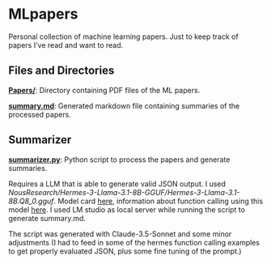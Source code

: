 # MLpapers

Personal collection of machine learning papers. Just to keep track of papers I've read and want to read.

## Files and Directories

**[Papers/](./Papers/)**: Directory containing PDF files of the ML papers.

**[summary.md](./summary.md)**: Generated markdown file containing summaries of the processed papers.

## Summarizer

**[summarizer.py](./summarizer.py)**: Python script to process the papers and generate summaries.

Requires a LLM that is able to generate valid JSON output. I used *NousResearch/Hermes-3-Llama-3.1-8B-GGUF/Hermes-3-Llama-3.1-8B.Q8_0.gguf*. Model card [here](https://huggingface.co/NousResearch/Hermes-3-Llama-3.1-8B), information about function calling using this model [here](https://github.com/NousResearch/Hermes-Function-Calling/blob/main/jsonmode.py). I used LM studio as local server while running the script to generate summary.md.

The script was generated with Claude-3.5-Sonnet and some minor adjustments (I had to feed in some of the hermes function calling examples to get properly evaluated JSON, plus some fine tuning of the prompt.) 